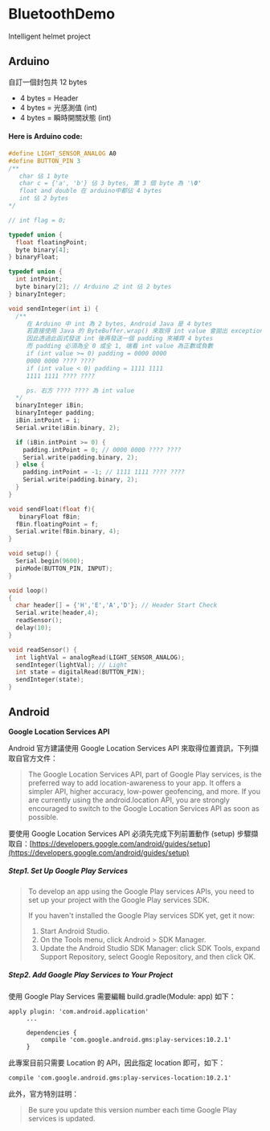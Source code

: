 # BluetoothDemo

Intelligent helmet project


Arduino
---
 自訂一個封包共 12 bytes
* 4 bytes = Header
* 4 bytes = 光感測值 (int)
* 4 bytes = 瞬時開關狀態 (int)

#### Here is Arduino code:

```c++
#define LIGHT_SENSOR_ANALOG A0
#define BUTTON_PIN 3
/**
   char 佔 1 byte
   char c = {'a', 'b'} 佔 3 bytes, 第 3 個 byte 為 '\0'
   float and double 在 arduino中都佔 4 bytes
   int 佔 2 bytes
*/

// int flag = 0;

typedef union {
  float floatingPoint;
  byte binary[4];
} binaryFloat;

typedef union {
  int intPoint;
  byte binary[2]; // Arduino 之 int 佔 2 bytes
} binaryInteger;

void sendInteger(int i) {
  /**
     在 Arduino 中 int 為 2 bytes, Android Java 是 4 bytes
     若直接使用 Java 的 ByteBuffer.wrap() 來取得 int value 會拋出 exception
     因此透過此函式發送 int 後再發送一個 padding 來補齊 4 bytes
     而 padding 必須為全 0 或全 1, 端看 int value 為正數或負數
     if (int value >= 0) padding = 0000 0000
     0000 0000 ???? ????
     if (int value < 0) padding = 1111 1111
     1111 1111 ???? ????

     ps. 右方 ???? ???? 為 int value
  */
  binaryInteger iBin;
  binaryInteger padding;
  iBin.intPoint = i;
  Serial.write(iBin.binary, 2);

  if (iBin.intPoint >= 0) {
    padding.intPoint = 0; // 0000 0000 ???? ????
    Serial.write(padding.binary, 2);
  } else {
    padding.intPoint = -1; // 1111 1111 ???? ????
    Serial.write(padding.binary, 2);
  }
}

void sendFloat(float f){
   binaryFloat fBin;
  fBin.floatingPoint = f;
  Serial.write(fBin.binary, 4);
}

void setup() {
  Serial.begin(9600);
  pinMode(BUTTON_PIN, INPUT);
}

void loop()
{   
  char header[] = {'H','E','A','D'}; // Header Start Check
  Serial.write(header,4);
  readSensor();
  delay(10);
}

void readSensor() {
  int lightVal = analogRead(LIGHT_SENSOR_ANALOG);
  sendInteger(lightVal); // Light
  int state = digitalRead(BUTTON_PIN);
  sendInteger(state);
}
```


Android
---

**Google Location Services API**

Android 官方建議使用 Google Location Services API 來取得位置資訊，下列擷取自官方文件：
> The Google Location Services API, part of Google Play services, is the preferred way to add location-awareness to your app. It offers a simpler API, higher accuracy, low-power geofencing, and more. If you are currently using the android.location API, you are strongly encouraged to switch to the Google Location Services API as soon as possible. 

 要使用 Google Location Services API 必須先完成下列前置動作 (setup)
 步驟擷取自：[https://developers.google.com/android/guides/setup](https://developers.google.com/android/guides/setup)
 
##### Step1. Set Up Google Play Services
> To develop an app using the Google Play services APIs, you need to set up your project with the Google Play services SDK.
>
> If you haven't installed the Google Play services SDK yet, get it now:
>
> 1. Start Android Studio.
> 2. On the Tools menu, click Android > SDK Manager.
> 3. Update the Android Studio SDK Manager: click SDK Tools, expand Support Repository, select Google Repository, and then click OK.

##### Step2. Add Google Play Services to Your Project
      
使用 Google Play Services 需要編輯 build.gradle(Module: app) 如下： 
 
 ```
 apply plugin: 'com.android.application'
      ...
  
      dependencies {
          compile 'com.google.android.gms:play-services:10.2.1'
      }
 ```

此專案目前只需要 Location 的 API，因此指定 location 即可，如下：

`compile 'com.google.android.gms:play-services-location:10.2.1'`

此外，官方特別註明：

> Be sure you update this version number each time Google Play services is updated.

